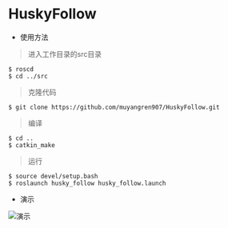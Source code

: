 # HuskyFollow
- 使用方法
 
> 进入工作目录的src目录
  ```
  $ roscd
  $ cd ../src
  ```
> 克隆代码
  ```
  $ git clone https://github.com/muyangren907/HuskyFollow.git
  ```
> 编译
  ```
  $ cd ..
  $ catkin_make
  ```
> 运行
  ```
  $ source devel/setup.bash
  $ roslaunch husky_follow husky_follow.launch
  ```
  
- 演示

 ![演示](https://github.com/muyangren907/Screenshot/raw/master/HuskyFollow.gif)
